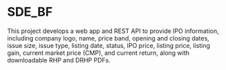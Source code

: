 # SDE_BF
 This project develops a web app and REST API to provide IPO information, including company logo, name, price band, opening and closing dates, issue size, issue type, listing date, status, IPO price, listing price, listing gain, current market price (CMP), and current return, along with downloadable RHP and DRHP PDFs.
